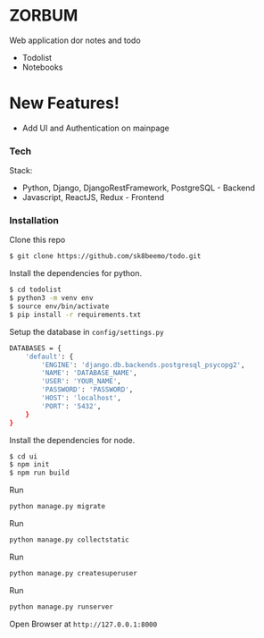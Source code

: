 # ZORBUM

Web application dor notes and todo

  - Todolist
  - Notebooks

# New Features!

  - Add UI and Authentication on mainpage

### Tech

Stack:

* Python, Django, DjangoRestFramework, PostgreSQL - Backend
* Javascript, ReactJS, Redux - Frontend

### Installation

Clone this repo
```sh
$ git clone https://github.com/sk8beemo/todo.git
```

Install the dependencies for python.

```sh
$ cd todolist
$ python3 -m venv env
$ source env/bin/activate
$ pip install -r requirements.txt
```

Setup the database in ```config/settings.py ```
```sh
DATABASES = {
    'default': {
        'ENGINE': 'django.db.backends.postgresql_psycopg2',
        'NAME': 'DATABASE_NAME',
        'USER': 'YOUR_NAME',
        'PASSWORD': 'PASSWORD',
        'HOST': 'localhost',
        'PORT': '5432',
    }
}
```

Install the dependencies for node.
```sh
$ cd ui
$ npm init
$ npm run build
```

Run 
```sh
python manage.py migrate 
```
Run 
```sh
python manage.py collectstatic
```
Run 
```sh 
python manage.py createsuperuser 
```
Run 
```sh 
python manage.py runserver 
```

Open Browser at ```http://127.0.0.1:8000```